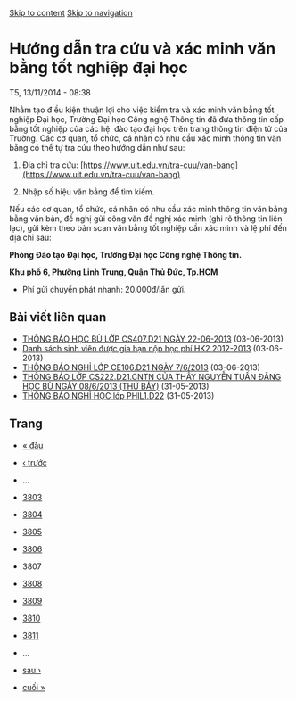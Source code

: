 [Skip to content](https://daa.uit.edu.vn/thongbao/huong-dan-tra-cuu-va-xac-minh-van-bang-tot-nghiep-dai-hoc?page=3806#main)
 [Skip to navigation](https://daa.uit.edu.vn/thongbao/huong-dan-tra-cuu-va-xac-minh-van-bang-tot-nghiep-dai-hoc?page=3806#main-nav)

Hướng dẫn tra cứu và xác minh văn bằng tốt nghiệp đại học
=========================================================

T5, 13/11/2014 - 08:38

Nhằm tạo điều kiện thuận lợi cho việc kiểm tra và xác minh văn bằng tốt nghiệp Đại học, Trường Đại học Công nghệ Thông tin đã đưa thông tin cấp bằng tốt nghiệp của các hệ  đào tạo đại học trên trang thông tin điện tử của Trường. Các cơ quan, tổ chức, cá nhân có nhu cầu xác minh thông tin văn bằng có thể tự tra cứu theo hướng dẫn như sau:

1.  Địa chỉ tra cứu: [https://www.uit.edu.vn/tra-cuu/van-bang](https://www.uit.edu.vn/tra-cuu/van-bang)
    
2.  Nhập số hiệu văn bằng để tìm kiếm.

Nếu các cơ quan, tổ chức, cá nhân có nhu cầu xác minh thông tin văn bằng bằng văn bản, đề nghị gửi công văn đề nghị xác minh (ghi rõ thông tin liên lạc), gửi kèm theo bản scan văn bằng tốt nghiệp cần xác minh và lệ phí đến địa chỉ sau:  

**Phòng Đào tạo Đại học, Trường Đại học Công nghệ Thông tin.**

**Khu phố 6, Phường Linh Trung, Quận Thủ Đức, Tp.HCM**

*   Phí gửi chuyển phát nhanh: 20.000đ/lần gửi.

Bài viết liên quan
------------------

*   [THÔNG BÁO HỌC BÙ LỚP CS407.D21 NGÀY 22-06-2013](https://daa.uit.edu.vn/thongbao/thong-bao-hoc-bu-lop-cs407d21-ngay-22-06-2013)
     (03-06-2013)
*   [Danh sách sinh viên được gia hạn nộp học phí HK2 2012-2013](https://daa.uit.edu.vn/thongbao/danh-sach-sinh-vien-duoc-gia-han-nop-hoc-phi-hk2-2012-2013)
     (03-06-2013)
*   [THÔNG BÁO NGHỈ LỚP CE106.D21 NGÀY 7/6/2013](https://daa.uit.edu.vn/thongbao/thong-bao-nghi-lop-ce106d21-ngay-762013)
     (03-06-2013)
*   [THÔNG BÁO LỚP CS222.D21.CNTN CỦA THẦY NGUYỄN TUẤN ĐĂNG HỌC BÙ NGÀY 08/6/2013 (THỨ BẢY)](https://daa.uit.edu.vn/thongbao/thong-bao-lop-cs222d21cntn-cua-thay-nguyen-tuan-dang-hoc-bu-ngay-0862013-thu-bay)
     (31-05-2013)
*   [THÔNG BÁO NGHỈ HỌC lớp PHIL1.D22](https://daa.uit.edu.vn/thongbao/thong-bao-nghi-hoc-lop-phil1d22)
     (31-05-2013)

Trang
-----

*   [« đầu](https://daa.uit.edu.vn/thongbao/huong-dan-tra-cuu-va-xac-minh-van-bang-tot-nghiep-dai-hoc "Đến trang đầu tiên")
    
*   [‹ trước](https://daa.uit.edu.vn/thongbao/huong-dan-tra-cuu-va-xac-minh-van-bang-tot-nghiep-dai-hoc?page=3805 "Đến trang kế trước")
    
*   …
*   [3803](https://daa.uit.edu.vn/thongbao/huong-dan-tra-cuu-va-xac-minh-van-bang-tot-nghiep-dai-hoc?page=3802 "Đến trang 3803")
    
*   [3804](https://daa.uit.edu.vn/thongbao/huong-dan-tra-cuu-va-xac-minh-van-bang-tot-nghiep-dai-hoc?page=3803 "Đến trang 3804")
    
*   [3805](https://daa.uit.edu.vn/thongbao/huong-dan-tra-cuu-va-xac-minh-van-bang-tot-nghiep-dai-hoc?page=3804 "Đến trang 3805")
    
*   [3806](https://daa.uit.edu.vn/thongbao/huong-dan-tra-cuu-va-xac-minh-van-bang-tot-nghiep-dai-hoc?page=3805 "Đến trang 3806")
    
*   3807
*   [3808](https://daa.uit.edu.vn/thongbao/huong-dan-tra-cuu-va-xac-minh-van-bang-tot-nghiep-dai-hoc?page=3807 "Đến trang 3808")
    
*   [3809](https://daa.uit.edu.vn/thongbao/huong-dan-tra-cuu-va-xac-minh-van-bang-tot-nghiep-dai-hoc?page=3808 "Đến trang 3809")
    
*   [3810](https://daa.uit.edu.vn/thongbao/huong-dan-tra-cuu-va-xac-minh-van-bang-tot-nghiep-dai-hoc?page=3809 "Đến trang 3810")
    
*   [3811](https://daa.uit.edu.vn/thongbao/huong-dan-tra-cuu-va-xac-minh-van-bang-tot-nghiep-dai-hoc?page=3810 "Đến trang 3811")
    
*   …
*   [sau ›](https://daa.uit.edu.vn/thongbao/huong-dan-tra-cuu-va-xac-minh-van-bang-tot-nghiep-dai-hoc?page=3807 "Đến trang kế sau")
    
*   [cuối »](https://daa.uit.edu.vn/thongbao/huong-dan-tra-cuu-va-xac-minh-van-bang-tot-nghiep-dai-hoc?page=3863 "Đến trang cuối cùng")